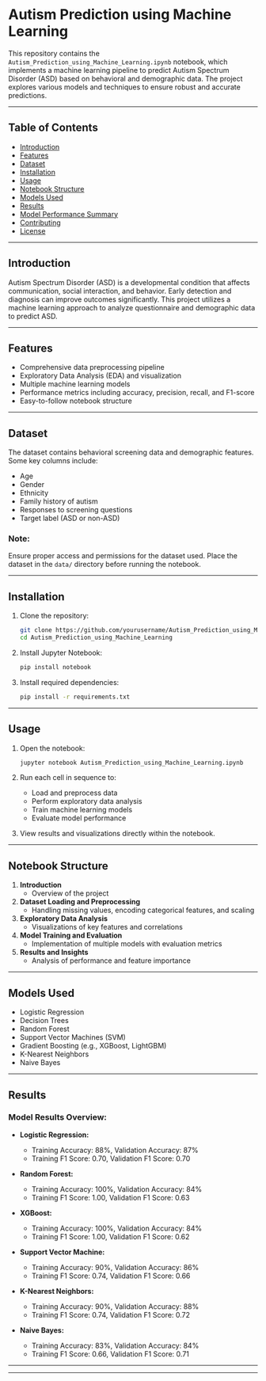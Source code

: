 
# Autism Prediction using Machine Learning

This repository contains the `Autism_Prediction_using_Machine_Learning.ipynb` notebook, which implements a machine learning pipeline to predict Autism Spectrum Disorder (ASD) based on behavioral and demographic data. The project explores various models and techniques to ensure robust and accurate predictions.

---

## Table of Contents

- [Introduction](#introduction)
- [Features](#features)
- [Dataset](#dataset)
- [Installation](#installation)
- [Usage](#usage)
- [Notebook Structure](#notebook-structure)
- [Models Used](#models-used)
- [Results](#results)
- [Model Performance Summary](#model-performance-summary)
- [Contributing](#contributing)
- [License](#license)

---

## Introduction

Autism Spectrum Disorder (ASD) is a developmental condition that affects communication, social interaction, and behavior. Early detection and diagnosis can improve outcomes significantly. This project utilizes a machine learning approach to analyze questionnaire and demographic data to predict ASD.

---

## Features

- Comprehensive data preprocessing pipeline
- Exploratory Data Analysis (EDA) and visualization
- Multiple machine learning models
- Performance metrics including accuracy, precision, recall, and F1-score
- Easy-to-follow notebook structure

---

## Dataset

The dataset contains behavioral screening data and demographic features. Some key columns include:

- Age
- Gender
- Ethnicity
- Family history of autism
- Responses to screening questions
- Target label (ASD or non-ASD)

### Note:
Ensure proper access and permissions for the dataset used. Place the dataset in the `data/` directory before running the notebook.

---

## Installation

1. Clone the repository:
   ```bash
   git clone https://github.com/yourusername/Autism_Prediction_using_Machine_Learning.git
   cd Autism_Prediction_using_Machine_Learning
   ```
2. Install Jupyter Notebook:
   ```bash
   pip install notebook
   ```
3. Install required dependencies:
   ```bash
   pip install -r requirements.txt
   ```

---

## Usage

1. Open the notebook:
   ```bash
   jupyter notebook Autism_Prediction_using_Machine_Learning.ipynb
   ```
2. Run each cell in sequence to:
   - Load and preprocess data
   - Perform exploratory data analysis
   - Train machine learning models
   - Evaluate model performance

3. View results and visualizations directly within the notebook.

---

## Notebook Structure

1. **Introduction**
   - Overview of the project
2. **Dataset Loading and Preprocessing**
   - Handling missing values, encoding categorical features, and scaling
3. **Exploratory Data Analysis**
   - Visualizations of key features and correlations
4. **Model Training and Evaluation**
   - Implementation of multiple models with evaluation metrics
5. **Results and Insights**
   - Analysis of performance and feature importance

---

## Models Used

- Logistic Regression
- Decision Trees
- Random Forest
- Support Vector Machines (SVM)
- Gradient Boosting (e.g., XGBoost, LightGBM)
- K-Nearest Neighbors
- Naive Bayes

---

## Results

### Model Results Overview:

- **Logistic Regression:**
  - Training Accuracy: 88%, Validation Accuracy: 87%
  - Training F1 Score: 0.70, Validation F1 Score: 0.70

- **Random Forest:**
  - Training Accuracy: 100%, Validation Accuracy: 84%
  - Training F1 Score: 1.00, Validation F1 Score: 0.63

- **XGBoost:**
  - Training Accuracy: 100%, Validation Accuracy: 84%
  - Training F1 Score: 1.00, Validation F1 Score: 0.62

- **Support Vector Machine:**
  - Training Accuracy: 90%, Validation Accuracy: 86%
  - Training F1 Score: 0.74, Validation F1 Score: 0.66

- **K-Nearest Neighbors:**
  - Training Accuracy: 90%, Validation Accuracy: 88%
  - Training F1 Score: 0.74, Validation F1 Score: 0.72

- **Naive Bayes:**
  - Training Accuracy: 83%, Validation Accuracy: 84%
  - Training F1 Score: 0.66, Validation F1 Score: 0.71

---


---
